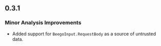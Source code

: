 ## 0.3.1

### Minor Analysis Improvements

* Added support for `BeegoInput.RequestBody` as a source of untrusted data.

